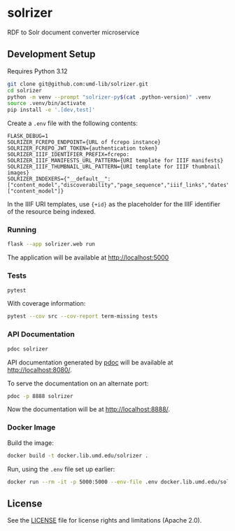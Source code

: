 # solrizer

RDF to Solr document converter microservice

## Development Setup

Requires Python 3.12

```zsh
git clone git@github.com:umd-lib/solrizer.git
cd solrizer
python -m venv --prompt "solrizer-py$(cat .python-version)" .venv
source .venv/bin/activate
pip install -e '.[dev,test]'
```

Create a `.env` file with the following contents:

```
FLASK_DEBUG=1
SOLRIZER_FCREPO_ENDPOINT={URL of fcrepo instance}
SOLRIZER_FCREPO_JWT_TOKEN={authentication token}
SOLRIZER_IIIF_IDENTIFIER_PREFIX=fcrepo:
SOLRIZER_IIIF_MANIFESTS_URL_PATTERN={URI template for IIIF manifests}
SOLRIZER_IIIF_THUMBNAIL_URL_PATTERN={URI template for IIIF thumbnail images}
SOLRIZER_INDEXERS={"__default__":["content_model","discoverability","page_sequence","iiif_links","dates","facets","extracted_text"],"Page":["content_model"]}
```

In the IIIF URI templates, use `{+id}` as the placeholder for the IIIF 
identifier of the resource being indexed.

### Running

```zsh
flask --app solrizer.web run
```

The application will be available at <http://localhost:5000>

### Tests

```zsh
pytest
```

With coverage information:

```zsh
pytest --cov src --cov-report term-missing tests
```

### API Documentation

```zsh
pdoc solrizer
```

API documentation generated by [pdoc](https://pdoc.dev/)
will be available at <http://localhost:8080/>.

To serve the documentation on an alternate port:

```zsh
pdoc -p 8888 solrizer
```

Now the documentation will be at <http://localhost:8888/>.

### Docker Image

Build the image:

```zsh
docker build -t docker.lib.umd.edu/solrizer .
```

Run, using the `.env` file set up earlier:

```zsh
docker run --rm -it -p 5000:5000 --env-file .env docker.lib.umd.edu/solrizer
```

## License

See the [LICENSE](LICENSE.md) file for license rights and
limitations (Apache 2.0).
